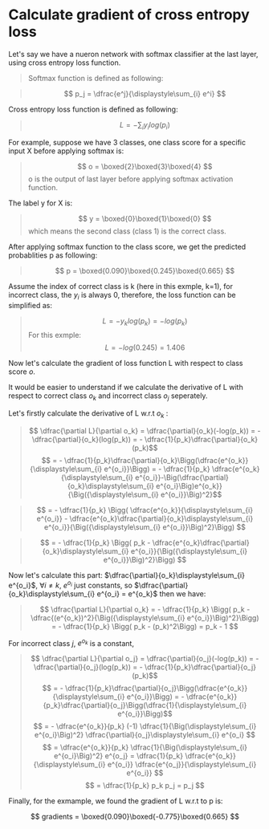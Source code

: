 # Calculate gradient of cross entropy loss

Let's say we have a nueron network with softmax classifier at the last layer, using cross entropy loss function.

> Softmax function is defined as following:

>  $$ p_j = \dfrac{e^j}{\displaystyle\sum_{i} e^i} $$ 

Cross entropy loss function is defined as following:

> $$ L = -\displaystyle\sum_{i} y_ilog(p_i) $$

For example, suppose we have 3 classes, one class score for a specific input X before applying softmax is:

> $$ o = \boxed{2}\boxed{3}\boxed{4} $$
o is the output of last layer before applying softmax activation function.

The label y for X is:
> $$ y = \boxed{0}\boxed{1}\boxed{0} $$
which means the second class (class 1) is the correct class.

After applying softmax function to the class score, we get the predicted probablities p as following:
> $$ p = \boxed{0.090}\boxed{0.245}\boxed{0.665} $$

Assume the index of correct class is k (here in this exmple, k=1), for incorrect class, the $y_i$ is always 0, therefore, the loss function can be simplified as:
> $$ L = -y_klog(p_k) = -log(p_k)$$
For this exmple:
> $$ L = -log(0.245) = 1.406 $$

Now let's calculate the gradient of loss function L with respect to class score $o$.

It would be easier to understand if we calculate the derivative of L with respect to correct class $o_k$ and incorrect class $o_j$ seperately.

Let's firstly calculate the derivative of L w.r.t $o_k$ :
> $$ \dfrac{\partial L}{\partial o_k} = \dfrac{\partial}{o_k}(-log(p_k)) = -\dfrac{\partial}{o_k}(log(p_k)) = - \dfrac{1}{p_k}\dfrac{\partial}{o_k}(p_k)$$
> $$ =  - \dfrac{1}{p_k}\dfrac{\partial}{o_k}\Bigg(\dfrac{e^{o_k}}{\displaystyle\sum_{i} e^{o_i}}\Bigg) = - \dfrac{1}{p_k} \dfrac{e^{o_k}{\displaystyle\sum_{i} e^{o_i}}-\Big(\dfrac{\partial}{o_k}\displaystyle\sum_{i} e^{o_i}\Big)e^{o_k}}{\Big({\displaystyle\sum_{i} e^{o_i}}\Big)^2}$$

>$$ = - \dfrac{1}{p_k} \Bigg( \dfrac{e^{o_k}}{\displaystyle\sum_{i} e^{o_i}} - \dfrac{e^{o_k}\dfrac{\partial}{o_k}\displaystyle\sum_{i} e^{o_i}}{\Big({\displaystyle\sum_{i} e^{o_i}}\Big)^2}\Bigg) $$

>$$ = - \dfrac{1}{p_k} \Bigg( p_k - \dfrac{e^{o_k}\dfrac{\partial}{o_k}\displaystyle\sum_{i} e^{o_i}}{\Big({\displaystyle\sum_{i} e^{o_i}}\Big)^2}\Bigg) $$

Now let's calculate this part: $\dfrac{\partial}{o_k}\displaystyle\sum_{i} e^{o_i}$, $\forall i\ne k$, $e^{o_i}$ just constants, so $\dfrac{\partial}{o_k}\displaystyle\sum_{i} e^{o_i} = e^{o_k}$
then we have:
>$$ \dfrac{\partial L}{\partial o_k} =  - \dfrac{1}{p_k} \Bigg( p_k - \dfrac{(e^{o_k})^2}{\Big({\displaystyle\sum_{i} e^{o_i}}\Big)^2}\Bigg) = - \dfrac{1}{p_k} \Bigg( p_k - (p_k)^2\Bigg) = p_k - 1 $$ 

For incorrect class $j$, $e^{o_k}$ is a constant,
> $$ \dfrac{\partial L}{\partial o_j} = \dfrac{\partial}{o_j}(-log(p_k)) = -\dfrac{\partial}{o_j}(log(p_k)) = - \dfrac{1}{p_k}\dfrac{\partial}{o_j}(p_k)$$
> $$ =  - \dfrac{1}{p_k}\dfrac{\partial}{o_j}\Bigg(\dfrac{e^{o_k}}{\displaystyle\sum_{i} e^{o_i}}\Bigg) = - \dfrac{e^{o_k}}{p_k}\dfrac{\partial}{o_j}\Bigg(\dfrac{1}{\displaystyle\sum_{i} e^{o_i}}\Bigg)$$
> $$ = - \dfrac{e^{o_k}}{p_k} (-1) \dfrac{1}{\Big(\displaystyle\sum_{i} e^{o_i}\Big)^2} \dfrac{\partial}{o_j}\displaystyle\sum_{i} e^{o_i} $$
> $$ =  \dfrac{e^{o_k}}{p_k} \dfrac{1}{\Big(\displaystyle\sum_{i} e^{o_i}\Big)^2}  e^{o_j} =  \dfrac{1}{p_k} \dfrac{e^{o_k}}{\displaystyle\sum_{i} e^{o_i}} \dfrac{e^{o_j}}{\displaystyle\sum_{i} e^{o_i}} $$
>$$ = \dfrac{1}{p_k} p_k p_j = p_j $$

Finally, for the exmample, we found the gradient of L w.r.t to p is:

$$ gradients = \boxed{0.090}\boxed{-0.775}\boxed{0.665} $$
